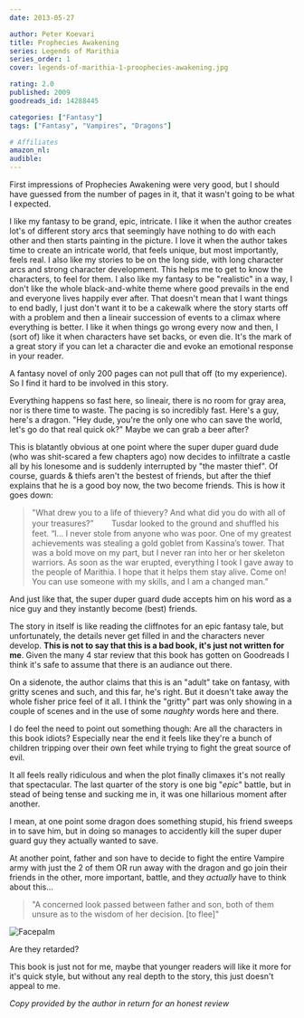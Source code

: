 ```yaml
---
date: 2013-05-27

author: Peter Koevari
title: Prophecies Awakening
series: Legends of Marithia
series_order: 1
cover: legends-of-marithia-1-proophecies-awakening.jpg

rating: 2.0
published: 2009
goodreads_id: 14288445

categories: ["Fantasy"]
tags: ["Fantasy", "Vampires", "Dragons"]

# Affiliates
amazon_nl: 
audible: 
---
```


First impressions of Prophecies Awakening were very good, but I should have guessed from the number of pages in it, that it wasn't going to be what I expected.

<!--more-->

I like my fantasy to be grand, epic, intricate. I like it when the author creates lot's of different story arcs that seemingly have nothing to do with each other and then starts painting in the picture.
I love it when the author takes time to create an intricate world, that feels unique, but most importantly, feels real. I also like my stories to be on the long side, with long character arcs and strong character development. This helps me to get to know the characters, to feel for them. 
I also like my fantasy to be "realistic" in a way, I don't like the whole black-and-white theme where good prevails in the end and everyone lives happily ever after. That doesn't mean that I want things to end badly, I just don't want it to be a cakewalk where the story starts off with a problem and then a lineair succession of events to a climax where everything is better. I like it when things go wrong every now and then, I (sort of) like it when characters have set backs, or even die. It's the mark of a great story if you can let a character die and evoke an emotional response in your reader.

A fantasy novel of only 200 pages can not pull that off (to my experience). So I find it hard to be involved in this story.

Everything happens so fast here, so lineair, there is no room for gray area, nor is there time to waste. The pacing is so incredibly fast. Here's a guy, here's a dragon. "Hey dude, you're the only one who can save the world, let's go do that real quick ok?" Maybe we can grab a beer after?

This is blatantly obvious at one point where the super duper guard dude (who was shit-scared a few chapters ago) now decides to infiltrate a castle all by his lonesome and is suddenly interrupted by "the master thief". Of course, guards & thiefs aren't the bestest of friends, but after the thief explains that he is a good boy now, the two become friends. This is how it goes down:

> "What drew you to a life of thievery? And what did you do with all of your treasures?”
　　Tusdar looked to the ground and shuffled his feet. “I... I never stole from anyone who was poor. One of my greatest achievements was stealing a gold goblet from Kassina’s tower. That was a bold move on my part, but I never ran into her or her skeleton warriors. As soon as the war erupted, everything I took I gave away to the people of Marithia. I hope that it helps them stay alive. Come on! You can use someone with my skills, and I am a changed man.”</blockquote>

And just like that, the super duper guard dude accepts him on his word as a nice guy and they instantly become (best) friends.

The story in itself is like reading the cliffnotes for an epic fantasy tale, but unfortunately, the details never get filled in and the characters never develop. **This is not to say that this is a bad book, it's just not written for me**. Given the many 4 star review that this book has gotten on Goodreads I think it's safe to assume that there is an audiance out there.

On a sidenote, the author claims that this is an "adult" take on fantasy, with gritty scenes and such, and this far, he's right. But it doesn't take away the whole fisher price feel of it all. I think the "gritty" part was only showing in a couple of scenes and in the use of some _naughty_ words here and there.

I do feel the need to point out something though: Are all the characters in this book idiots? Especially near the end it feels like they're a bunch of children tripping over their own feet while trying to fight the great source of evil.

It all feels really ridiculous and when the plot finally climaxes it's not really that spectacular. The last quarter of the story is one big "_epic_" battle, but in stead of being tense and sucking me in, it was one hillarious moment after another.

<spoiler>I mean, at one point some dragon does something stupid, his friend sweeps in to save him, but in doing so manages to accidently kill the super duper guard guy they actually wanted to save.</spoiler>

<spoiler>At another point, father and son have to decide to fight the entire Vampire army with just the 2 of them OR run away with the dragon and go join their friends in the other, more important, battle, and they _actually_ have to think about this...</spoiler>

> <spoiler>"A concerned look passed between father and son, both of them unsure as to the wisdom of her decision. [to flee]" </spoiler>

![Facepalm](http://i.stack.imgur.com/jiFfM.jpg)

<spoiler>Are they retarded?</spoiler>

This book is just not for me, maybe that younger readers will like it more for it's quick style, but without any real depth to the story, this just doesn't appeal to me.

_Copy provided by the author in return for an honest review_
